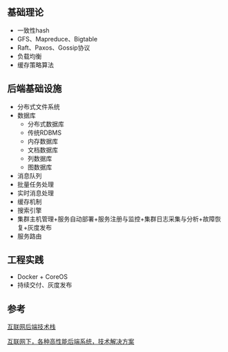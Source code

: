 ## 基础理论
- 一致性hash
- GFS、Mapreduce、Bigtable
- Raft、Paxos、Gossip协议
- 负载均衡
- 缓存策略算法

## 后端基础设施
- 分布式文件系统
- 数据库
    * 分布式数据库
    * 传统RDBMS
    * 内存数据库
    * 文档数据库
    * 列数据库
    * 图数据库
- 消息队列
- 批量任务处理
- 实时消息处理
- 缓存机制
- 搜索引擎
- 集群主机管理+服务自动部署+服务注册与监控+集群日志采集与分析+故障恢复+灰度发布
- 服务路由

## 工程实践
- Docker + CoreOS
- 持续交付、灰度发布


## 参考

[互联网后端技术栈](http://www.rowkey.me/blog/2016/08/27/server-basic-tech-stack/)

[互联网下，各种高性能后端系统，技术解决方案](http://www.cnblogs.com/wish123/p/4772136.html)